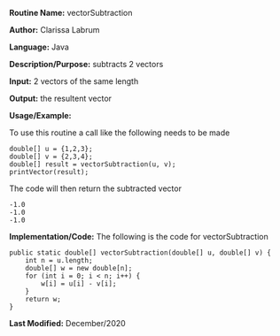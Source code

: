 **Routine Name:** vectorSubtraction  

**Author:** Clarissa Labrum

**Language:** Java

**Description/Purpose:** subtracts 2 vectors

**Input:** 2 vectors of the same length

**Output:** the resultent vector

**Usage/Example:**

To use this routine a call like the following needs to be made

    double[] u = {1,2,3};
    double[] v = {2,3,4};
    double[] result = vectorSubtraction(u, v);
    printVector(result);
    
The code will then return the subtracted vector

    -1.0
    -1.0
    -1.0

**Implementation/Code:** The following is the code for vectorSubtraction

    public static double[] vectorSubtraction(double[] u, double[] v) {
        int n = u.length;
        double[] w = new double[n];
        for (int i = 0; i < n; i++) {
            w[i] = u[i] - v[i];
        }
        return w;
    }

**Last Modified:** December/2020
